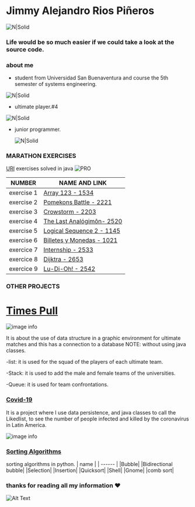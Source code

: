 # Jimmy Alejandro Rios Piñeros 

![N|Solid](https://static.wixstatic.com/media/669128_ec1c7a78e9694aec8a07c2e48b292ae1~mv2.gif)

### Life would be so much easier if we could take a look at the source code.

### about me
- student from Universidad San Buenaventura and course the 5th semester of systems engineering.

![N|Solid](https://www.usbbog.edu.co/matlab/images/logo_acreditacion.png)

- ultimate player.#4

 ![N|Solid](https://i.pinimg.com/564x/97/d9/6f/97d96fc98905518dde1525e3d5227f7a.jpg)
 
- junior programmer.

  ![N|Solid](https://cdn.foliovision.com/images/2019/01/junior-programmer.png)
  


### MARATHON EXERCISES 

[URI][Plmt] exercises solved in java
![PRO](https://1.bp.blogspot.com/-0KN9gvAJ_bU/VwGPkFtEP1I/AAAAAAAAAMc/xBPIvDbfgZgOigUHekupoGq9SdEuhZmuA/s1600/nic3b1o-con-pc-gif1.gif)

| NUMBER  | NAME AND LINK |
| ------ | ------ |
|exercise 1| [Array 123 - 1534][PlDb] |
|exercise 2| [Pomekons Battle - 2221][PlGh] |
|exercise 3| [Crowstorm - 2203][PlGd] |
|exercise 4| [The Last Analógimôn- 2520][PlOd] |
|exercise 5| [Logical Sequence 2 - 1145][PlMe] |
|exercise 6| [Billetes y Monedas - 1021][PlGa] |
|exercice 7| [Internship - 2533][PlMa]|
|exercice 8| [Dijktra - 2653][Plmar]|
|exercice 9| [Lu-Di-Oh! - 2542][Pllu]|


### OTHER PROJECTS
# [Times Pull][Pltm]
![image info](https://i.pinimg.com/564x/73/d4/f8/73d4f8b6f219cbb34c8d46acf1f333b3.jpg)

It is about the use of data structure in a graphic environment for ultimate matches and this has a connection to a database 
NOTE: without using java classes.

-list: it is used for the squad of the players of each ultimate team.

-Stack: it is used to add the male and female teams of the universities.

-Queue: it is used for team confrontations.

 ###  [Covid-19][Plcd]
  
It is a project where I use data persistence, and java classes to call the Likedlist, to see the number of people infected and killed by the coronavirus in Latin America.

![image info](https://www.labourstart.org/sars-cov-19.jpg)

 
### [Sorting Algorithms][Plao]
sorting algorithms in python.
| name  |
| ------ | 
|Bubble|
|Bidirectional bubble|
|Selection|
|Insertion|
|Quicksort|
|Shell|
|Gnome|
|comb sort|

   [PlDb]: <https://www.urionlinejudge.com.br/judge/es/problems/view/1534>
   [PlGh]: <https://www.urionlinejudge.com.br/judge/es/problems/view/2221>
   [PlGd]: <https://www.urionlinejudge.com.br/judge/en/problems/view/2203>
   [PlOd]: <https://www.urionlinejudge.com.br/judge/en/problems/view/2520>
   [PlMe]: <https://www.urionlinejudge.com.br/judge/es/problems/view/1145>
   [PlGa]: <https://www.urionlinejudge.com.br/judge/es/problems/view/1021>
   [PlMa]: <https://www.urionlinejudge.com.br/judge/es/problems/view/2533>
   [PlMar]: <https://www.urionlinejudge.com.br/judge/en/problems/view/2653>
   [PlLu]: <https://www.urionlinejudge.com.br/judge/en/problems/view/2542>
   [Pltm]:<https://github.com/JimmyAlejo05/Time-s-pull>
   [Plmt]:<https://github.com/JimmyAlejo05/URI>
   [Plcd]: <https://github.com/JimmyAlejo05/Analysis-and-design-of-algorithms>
   [Plao]: <https://github.com/JimmyAlejo05/data_ordering>
   
  ### thanks for reading all my information ❤
![Alt Text](https://media.giphy.com/media/vFKqnCdLPNOKc/giphy.gif)

